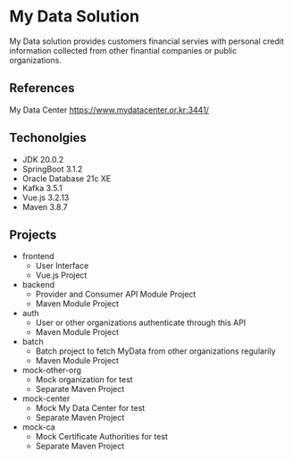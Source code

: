 # My Data Solution
My Data solution provides customers financial servies with personal credit information collected from other finantial companies or public organizations. 

## References
My Data Center <https://www.mydatacenter.or.kr:3441/>

## Techonolgies
- JDK 20.0.2
- SpringBoot 3.1.2
- Oracle Database 21c XE
- Kafka 3.5.1
- Vue.js 3.2.13
- Maven 3.8.7

## Projects
- frontend
    - User Interface
    - Vue.js Project
- backend
    - Provider and Consumer API Module Project
    - Maven Module Project
- auth
    - User or other organizations authenticate through this API
    - Maven Module Project
- batch
    - Batch project to fetch MyData from other organizations regularily
    - Maven Module Project
- mock-other-org
    - Mock organization for test
    - Separate Maven Project
- mock-center
    - Mock My Data Center for test
    - Separate Maven Project
- mock-ca
    - Mock Certificate Authorities for test
    - Separate Maven Project
